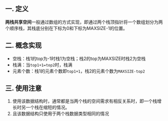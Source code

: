 ## 一. 定义
**两栈共享空间**一般通过数组的方式实现，即通过两个栈顶指针将一个数组划分为两个顺序栈，其栈底分别在下标为0和下标为MAXSIZE-1的位置。

## 二. 概念实现
- 空栈：栈1的top为-1时栈1为空栈；栈2的top为MAXSIZE时栈2为空栈
- 栈满：当`top1+1=top2`时，栈满
- 元素个数：栈1的元素个数即`top1+1`，栈2的元素个数为`MAXSIZE-top2`

## 三. 使用注意
1. 使用该数据结构时，通常都是当两个栈的空间需求有相反关系时，即一个栈增长时另一个栈在缩短的情况。
2. 且该数据结构只使用于两个栈数据类型相同的情况